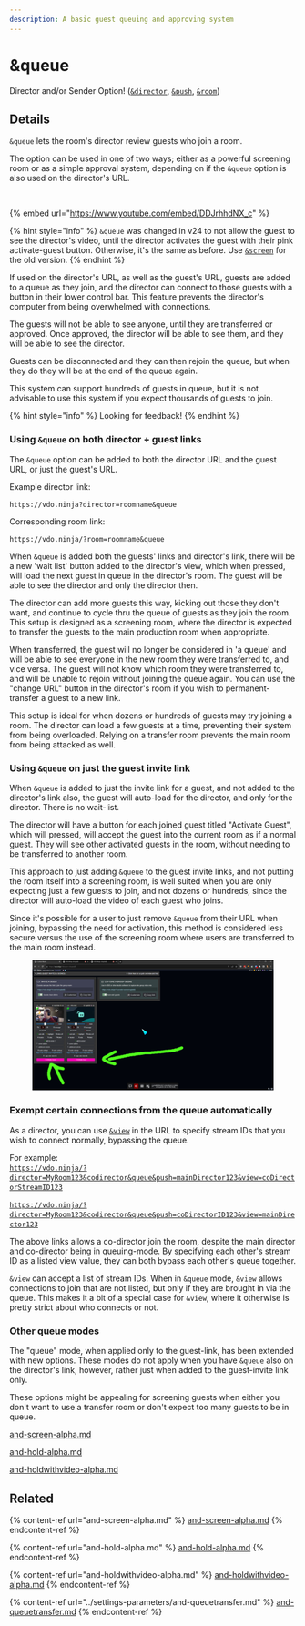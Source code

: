 ```yaml
---
description: A basic guest queuing and approving system
---
```


# \&queue

Director and/or Sender Option! ([`&director`](../../viewers-settings/director.md), [`&push`](../../source-settings/push.md), [`&room`](../../general-settings/room.md))

## Details

`&queue` lets the room's director review guests who join a room.

The option can be used in one of two ways; either as a powerful screening room or as a simple approval system, depending on if the `&queue` option is also used on the director's URL.

<div align="left">

<figure><img src="../../.gitbook/assets/image (10) (4).png" alt=""><figcaption></figcaption></figure>

</div>

{% embed url="https://www.youtube.com/embed/DDJrhhdNX_c" %}

{% hint style="info" %}
`&queue` was changed in v24 to not allow the guest to see the director's video, until the director activates the guest with their pink activate-guest button. Otherwise, it's the same as before. Use [`&screen`](and-screen-alpha.md) for the old version.
{% endhint %}

If used on the director's URL, as well as the guest's URL, guests are added to a queue as they join, and the director can connect to those guests with a button in their lower control bar. This feature prevents the director's computer from being overwhelmed with connections.

The guests will not be able to see anyone, until they are transferred or approved. Once approved, the director will be able to see them, and they will be able to see the director.

Guests can be disconnected and they can then rejoin the queue, but when they do they will be at the end of the queue again.

This system can support hundreds of guests in queue, but it is not advisable to use this system if you expect thousands of guests to join.

{% hint style="info" %}
Looking for feedback!
{% endhint %}

### Using `&queue` on both director + guest links

The `&queue` option can be added to both the director URL and the guest URL, or just the guest's URL.

Example director link:

```
https://vdo.ninja?director=roomname&queue
```

Corresponding room link:

```
https://vdo.ninja/?room=roomname&queue
```

When `&queue` is added both the guests' links and director's link, there will be a new 'wait list' button added to the director's view, which when pressed, will load the next guest in queue in the director's room. The guest will be able to see the director and only the director then.

The director can add more guests this way, kicking out those they don't want, and continue to cycle thru the queue of guests as they join the room. This setup is designed as a screening room, where the director is expected to transfer the guests to the main production room when appropriate.

When transferred, the guest will no longer be considered in 'a queue' and will be able to see everyone in the new room they were transferred to, and vice versa. The guest will not know which room they were transferred to, and will be unable to rejoin without joining the queue again. You can use the "change URL" button in the director's room if you wish to permanent-transfer a guest to a new link.

This setup is ideal for when dozens or hundreds of guests may try joining a room. The director can load a few guests at a time, preventing their system from being overloaded. Relying on a transfer room prevents the main room from being attacked as well.

### Using `&queue` on just the guest invite link

When `&queue` is added to just the invite link for a guest, and not added to the director's link also, the guest will auto-load for the director, and only for the director. There is no wait-list.

The director will have a button for each joined guest titled "Activate Guest", which will pressed, will accept the guest into the current room as if a normal guest. They will see other activated guests in the room, without needing to be transferred to another room.

This approach to just adding `&queue` to the guest invite links, and not putting the room itself into a screening room, is well suited when you are only expecting just a few guests to join, and not dozens or hundreds, since the director will auto-load the video of each guest who joins.

Since it's possible for a user to just remove `&queue` from their URL when joining, bypassing the need for activation, this method is considered less secure versus the use of the screening room where users are transferred to the main room instead.

<figure><img src="../../.gitbook/assets/image (184).png" alt=""><figcaption></figcaption></figure>

### Exempt certain connections from the queue automatically

As a director, you can use [`&view`](../view-parameters/view.md) in the URL to specify stream IDs that you wish to connect normally, bypassing the queue.

For example:\
[`https://vdo.ninja/?director=MyRoom123&codirector&queue&push=mainDirector123&view=coDirectorStreamID123`](https://vdo.ninja/?director=MyRoom123\&codirector\&queue\&push=mainDirector123\&view=coDirectorStreamID123)

[`https://vdo.ninja/?director=MyRoom123&codirector&queue&push=coDirectorID123&view=mainDirector123`](https://vdo.ninja/?director=MyRoom123\&codirector\&queue\&push=coDirectorID123\&view=mainDirector123)

The above links allows a co-director join the room, despite the main director and co-director being in queuing-mode. By specifying each other's stream ID as a listed view value, they can both bypass each other's queue together.

`&view` can accept a list of stream IDs. When in `&queue` mode, `&view` allows connections to join that are not listed, but only if they are brought in via the queue. This makes it a bit of a special case for `&view`, where it otherwise is pretty strict about who connects or not.

### Other queue modes

The "queue" mode, when applied only to the guest-link, has been extended with new options. These modes do not apply when you have `&queue` also on the director's link, however, rather just when added to the guest-invite link only.

These options might be appealing for screening guests when either you don't want to use a transfer room or don't expect too many guests to be in queue.

[and-screen-alpha.md](and-screen-alpha.md "mention")

[and-hold-alpha.md](and-hold-alpha.md "mention")

[and-holdwithvideo-alpha.md](and-holdwithvideo-alpha.md "mention")

## Related

{% content-ref url="and-screen-alpha.md" %}
[and-screen-alpha.md](and-screen-alpha.md)
{% endcontent-ref %}

{% content-ref url="and-hold-alpha.md" %}
[and-hold-alpha.md](and-hold-alpha.md)
{% endcontent-ref %}

{% content-ref url="and-holdwithvideo-alpha.md" %}
[and-holdwithvideo-alpha.md](and-holdwithvideo-alpha.md)
{% endcontent-ref %}

{% content-ref url="../settings-parameters/and-queuetransfer.md" %}
[and-queuetransfer.md](../settings-parameters/and-queuetransfer.md)
{% endcontent-ref %}

